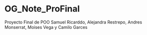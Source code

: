 # OG_Note_ProFinal
Proyecto Final de POO
Samuel Ricarddo, Alejandra Restrepo, Andres Monserrat, Moises Vega y Camilo Garces
